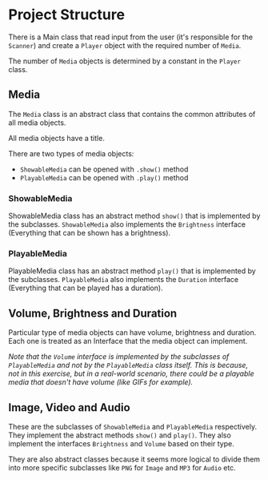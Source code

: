 # Project Structure

There is a Main class that read input from
the user (it's responsible for the `Scanner`)
and create a `Player` object with the required
number of `Media`.

The number of `Media` objects is determined by a
constant in the `Player` class.

## Media
The `Media` class is an abstract class that
contains the common attributes of all media
objects.

All media objects have a title.

There are two types of media objects:
- `ShowableMedia` can be opened with `.show()` method
- `PlayableMedia`  can be opened with `.play()` method

### ShowableMedia
ShowableMedia class has an abstract method `show()`
that is implemented by the subclasses. `ShowableMedia` also
implements the `Brightness` interface (Everything that can
be shown has a brightness).

### PlayableMedia
PlayableMedia class has an abstract method `play()`
that is implemented by the subclasses. `PlayableMedia`
also implements the `Duration` interface
(Everything that can be played has a duration).

## Volume, Brightness and Duration
Particular type of media objects can have volume,
brightness and duration. Each one is treated as an
Interface that the media object can implement.

_Note that the `Volume` interface is implemented by
the subclasses of `PlayableMedia` and not by the
`PlayableMedia` class itself. This is because,
not in this exercise, but in a real-world scenario,
there could be a playable media that doesn't have
volume (like GIFs for example)._

## Image, Video and Audio
These are the subclasses of `ShowableMedia` and
`PlayableMedia` respectively. They implement the
abstract methods `show()` and `play()`. They also
implement the interfaces `Brightness` and `Volume` based
on their type. 

They are also abstract classes because it seems more
logical to divide them into more specific subclasses
like `PNG` for `Image` and `MP3` for `Audio` etc.